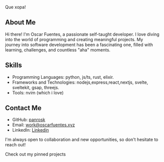 
Que xopa!

## About Me

Hi there! I'm Oscar Fuentes, a passionate self-taught developer. I love diving into the world of programming and creating meaningful projects. My journey into software development has been a fascinating one, filled with learning, challenges, and countless "aha" moments.

## Skills

- Programming Languages: python, js/ts, rust, elixir. 
- Frameworks and Technologies: nodejs,express,react,nextjs, svelte, sveltekit, gsap, threejs.
- Tools: nvim (which i love)


## Contact Me

- GitHub: [panrosk](https://github.com/panrosk)
- Email: [work@oscarfuentes.xyz](mailto:work@oscarfuentes.xyz)
- LinkedIn: [Linkedin](https://www.linkedin.com/in/oscararmandofuentes/)

I'm always open to collaboration and new opportunities, so don't hesitate to reach out!

Check out my pinned projects
